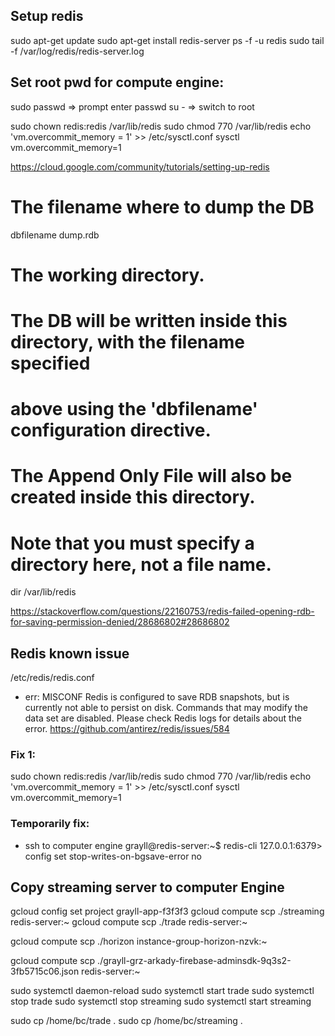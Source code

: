 
## Setup redis
sudo apt-get update
sudo apt-get install redis-server
ps -f -u redis
sudo tail -f /var/log/redis/redis-server.log

## Set root pwd for compute engine:
sudo passwd => prompt enter passwd
su - => switch to root

sudo chown redis:redis /var/lib/redis
sudo chmod 770 /var/lib/redis
echo 'vm.overcommit_memory = 1' >> /etc/sysctl.conf
sysctl vm.overcommit_memory=1

https://cloud.google.com/community/tutorials/setting-up-redis

# The filename where to dump the DB
dbfilename dump.rdb
# The working directory.
#
# The DB will be written inside this directory, with the filename specified
# above using the 'dbfilename' configuration directive.
#
# The Append Only File will also be created inside this directory.
#
# Note that you must specify a directory here, not a file name.
dir /var/lib/redis

https://stackoverflow.com/questions/22160753/redis-failed-opening-rdb-for-saving-permission-denied/28686802#28686802

## Redis known issue
/etc/redis/redis.conf

- err:  MISCONF Redis is configured to save RDB snapshots, but is currently not able to persist on disk. Commands that may modify the data set are disabled. Please check Redis logs for details about the error.
https://github.com/antirez/redis/issues/584

### Fix 1:
sudo chown redis:redis /var/lib/redis
sudo chmod 770 /var/lib/redis
echo 'vm.overcommit_memory = 1' >> /etc/sysctl.conf
sysctl vm.overcommit_memory=1

### Temporarily fix:
- ssh to computer engine
grayll@redis-server:~$ redis-cli
127.0.0.1:6379> config set stop-writes-on-bgsave-error no

## Copy streaming server to computer Engine
gcloud config set project grayll-app-f3f3f3
gcloud compute scp ./streaming redis-server:~
gcloud compute scp ./trade redis-server:~

gcloud compute scp ./horizon  instance-group-horizon-nzvk:~

gcloud compute scp ./grayll-grz-arkady-firebase-adminsdk-9q3s2-3fb5715c06.json redis-server:~

sudo systemctl daemon-reload
sudo systemctl start trade
sudo systemctl stop trade
sudo systemctl stop streaming
sudo systemctl start streaming

sudo cp /home/bc/trade .
sudo cp /home/bc/streaming .
